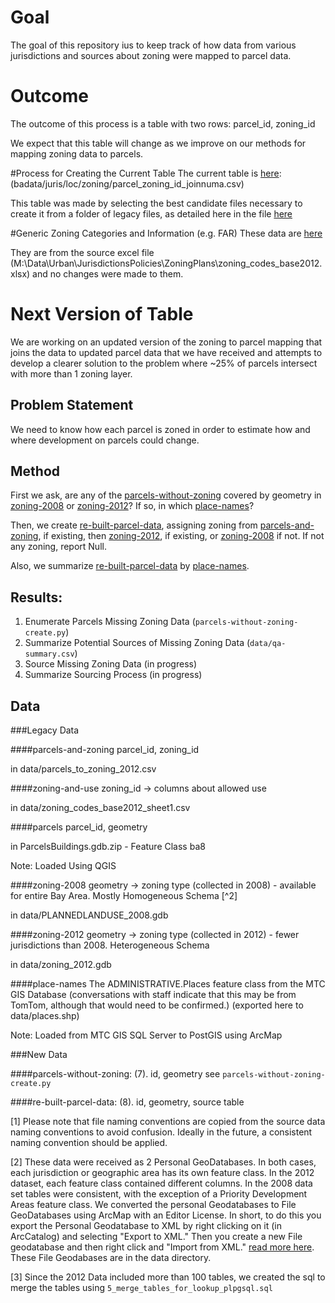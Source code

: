 # Goal

The goal of this repository ius to keep track of how data from various jurisdictions and sources about zoning were mapped to parcel data. 

# Outcome

The outcome of this process is a table with two rows: parcel_id, zoning_id

We expect that this table will change as we improve on our methods for mapping zoning data to parcels. 

#Process for Creating the Current Table
The current table is [here](https://mtcdrive.box.com/s/5kppk48fgh1953oj4w2ks50332de3uq5):
(badata/juris/loc/zoning/parcel_zoning_id_joinnuma.csv)

This table was made by selecting the best candidate files necessary to create it from a folder of legacy files, as detailed here in the file [here](https://github.com/MetropolitanTransportationCommission/land-use-zoning-checks/blob/master/forensics_project_management_folder.txt)

#Generic Zoning Categories and Information (e.g. FAR)
These data are [here](https://mtcdrive.box.com/s/9pkjbw1lvpd5qtpj1zpc2ccfbxfzly5t)

They are from the source excel file (M:\Data\Urban\JurisdictionsPolicies\ZoningPlans\zoning_codes_base2012.xlsx) and no changes were made to them. 

# Next Version of Table

We are working on an updated version of the zoning to parcel mapping that joins the data to updated parcel data that we have received and attempts to develop a clearer solution to the problem where ~25% of parcels intersect with more than 1 zoning layer. 

## Problem Statement

We need to know how each parcel is zoned in order to estimate how and where development on parcels could change. 

## Method

First we ask, are any of the [parcels-without-zoning](#parcels-without-zoning) covered by geometry in [zoning-2008](#zoning-2008) or [zoning-2012](#zoning-2012)? If so, in which [place-names](#place-names)? 

Then, we create [re-built-parcel-data](#re-built-parcel-data), assigning zoning from [parcels-and-zoning](#parcels-and-zoning), if existing, then [zoning-2012](#zoning-2012), if existing, or [zoning-2008](#zoning-2008) if not. If not any zoning, report Null. 

Also, we summarize [re-built-parcel-data](#re-built-parcel-data) by [place-names](#place-names).

## Results:

1. Enumerate Parcels Missing Zoning Data (`parcels-without-zoning-create.py`)
2. Summarize Potential Sources of Missing Zoning Data (`data/qa-summary.csv`)
3. Source Missing Zoning Data (in progress)
4. Summarize Sourcing Process (in progress)

## Data 

###Legacy Data

####parcels-and-zoning
parcel_id, zoning_id 

in data/parcels_to_zoning_2012.csv

####zoning-and-use
zoning_id -> columns about allowed use 

in data/zoning_codes_base2012_sheet1.csv

####parcels
parcel_id, geometry 

in ParcelsBuildings.gdb.zip - Feature Class ba8

Note: Loaded Using QGIS

####zoning-2008
geometry -> zoning type (collected in 2008) - available for entire Bay Area. Mostly Homogeneous Schema [^2] 

in data/PLANNEDLANDUSE_2008.gdb

####zoning-2012
geometry -> zoning type (collected in 2012) - fewer jurisdictions than 2008. Heterogeneous Schema 

in data/zoning_2012.gdb

####place-names
The ADMINISTRATIVE.Places feature class from the MTC GIS Database (conversations with staff indicate that this may be from TomTom, although that would need to be confirmed.) (exported here to data/places.shp)

Note: Loaded from MTC GIS SQL Server to PostGIS using ArcMap

###New Data

####parcels-without-zoning:
(7). id, geometry
see `parcels-without-zoning-create.py`

####re-built-parcel-data:
(8). id, geometry, source table

[1] Please note that file naming conventions are copied from the source data naming conventions to avoid confusion. Ideally in the future, a consistent naming convention should be applied.

[2] These data were received as 2 Personal GeoDatabases. In both cases, each jurisdiction or geographic area has its own feature class. In the 2012 dataset, each feature class contained different columns. In the 2008 data set tables were consistent, with the exception of a Priority Development Areas feature class. We converted the personal Geodatabases to File GeoDatabases using ArcMap with an Editor License. In short, to do this you export the Personal Geodatabase to XML by right clicking on it (in ArcCatalog) and selecting "Export to XML." Then you create a new File geodatabase and then right click and "Import from XML." [read more here](http://help.arcgis.com/en/arcgisdesktop/10.0/help/index.html#//003n00000032000000). These File Geodabases are in the data directory. 

[3] Since the 2012 Data included more than 100 tables, we created the sql to merge the tables using `5_merge_tables_for_lookup_plpgsql.sql`
